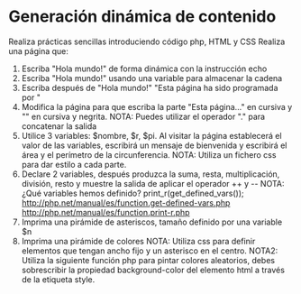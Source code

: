 # Generación dinámica de contenido
Realiza prácticas sencillas introduciendo código php, HTML y CSS
Realiza una página que:
1. Escriba "Hola mundo!" de forma dinámica con la instrucción echo
2. Escriba "Hola mundo!" usando una variable para almacenar la cadena
3. Escriba después de "Hola mundo!" "Esta página ha sido programada por <tu nombre>"
4. Modifica la página para que escriba la parte "Esta página..." en cursiva y
    "<tu nombre>" en cursiva y negrita.
    NOTA: Puedes utilizar el operador "." para concatenar la salida
5. Utilice 3 variables: $nombre, $r, $pi. Al visitar
    la página establecerá el valor de las variables, escribirá un mensaje de
    bienvenida y escribirá el área y el perímetro de la circunferencia.
    NOTA: Utiliza un fichero css para dar estilo a cada parte.
6. Declare 2 variables, después produzca la suma, resta, multiplicación,
    división, resto y muestre la salida de aplicar el operador ++ y --
    NOTA: ¿Qué variables hemos definido? print_r(get_defined_vars());
    http://php.net/manual/es/function.get-defined-vars.php
    http://php.net/manual/es/function.print-r.php
11. Imprima una pirámide de asteriscos, tamaño definido por una variable $n
12. Imprima una pirámide de colores
    NOTA: Utiliza css para definir elementos que tengan ancho fijo
          y un asterisco en el centro.
    NOTA2: Utiliza la siguiente función php para pintar colores aleatorios,
    debes sobrescribir la propiedad background-color del elemento html a través
    de la etiqueta style.
<?php
function rand_color() {
    return sprintf('#%06X', mt_rand(0, 0xFFFFFF));
}
?>
